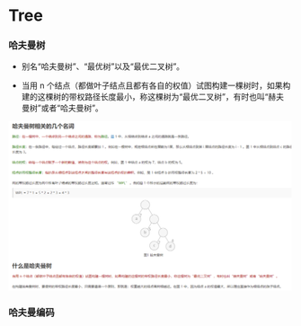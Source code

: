 # Tree


### 哈夫曼树

- 别名“哈夫曼树”、“最优树”以及“最优二叉树”。

- 当用 n 个结点（都做叶子结点且都有各自的权值）试图构建一棵树时，如果构建的这棵树的带权路径长度最小，称这棵树为“最优二叉树”，有时也叫“赫夫曼树”或者“哈夫曼树”。

![](img.png)

### 哈夫曼编码
